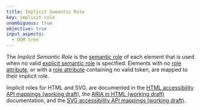 ```yaml
---
title: Implicit Semantic Role
key: implicit-role
unambiguous: true
objective: true
input_aspects:
  - DOM tree
---
```


The _Implicit Semantic Role_ is the [semantic role][] of each element that is used when no valid [explicit semantic role][] is specified. Elements with no [role attribute][], or with a [role attribute][] containing no valid token, are mapped to their implicit role.

Implicit roles for HTML and SVG, are documented in the [HTML accessibility API mappings (working draft)](https://www.w3.org/TR/html-aam/), the [ARIA in HTML (working draft)](https://www.w3.org/TR/html-aria/) documentation, and the [SVG accessibility API mappings (working draft)](https://www.w3.org/TR/svg-aam/).

[explicit semantic role]: #explicit-role 'Definition of explicit semantic role'
[role attribute]: https://www.w3.org/TR/role-attribute/ 'Specification of the role attribute'
[semantic role]: #semantic-role 'Definition of semantic role'
